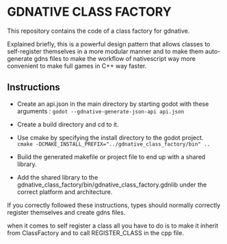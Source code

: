 # GDNATIVE CLASS FACTORY

This repository contains the code of a class factory for gdnative.

Explained briefly, this is a powerful design pattern that allows classes to self-register themselves in a more modular manner and to make them auto-generate gdns files to make the workflow of nativescript way more convenient to make full games in C++ way faster.

## Instructions

- Create an api.json in the main directory by starting godot with these arguments : 
`godot --gdnative-generate-json-api api.json`

- Create a build directory and cd to it.

- Use cmake by specifying the install directory to the godot project.
` cmake -DCMAKE_INSTALL_PREFIX="../gdnative_class_factory/bin" ..`

- Build the generated makefile or project file to end up with a shared library.

- Add the shared library to the gdnative_class_factory/bin/gdnative_class_factory.gdnlib under the correct platform and architecture.

If you correctly followed these instructions, types should normally correctly register themselves and create gdns files.

when it comes to self register a class all you have to do is to make it inherit from ClassFactory and to call REGISTER_CLASS in the cpp file.